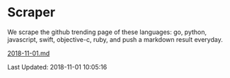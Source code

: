 # Scraper

We scrape the github trending page of these languages: go, python, javascript, swift, objective-c, ruby, and push a markdown result everyday.

[2018-11-01.md](https://github.com/henson/Scraper/blob/master/2018-11-01.md)

Last Updated: 2018-11-01 10:05:16